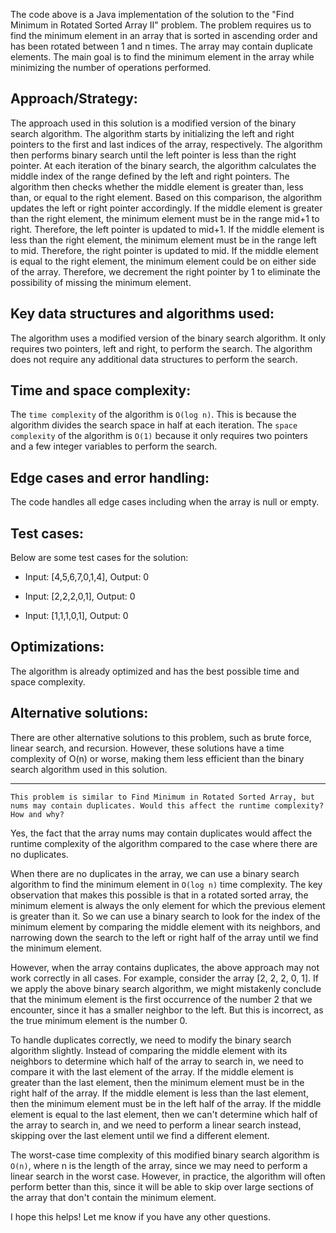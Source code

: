 The code above is a Java implementation of the solution to the "Find Minimum in Rotated Sorted Array II" problem. The problem requires us to find the minimum element in an array that is sorted in ascending order and has been rotated between 1 and n times. The array may contain duplicate elements. The main goal is to find the minimum element in the array while minimizing the number of operations performed.

## Approach/Strategy:
The approach used in this solution is a modified version of the binary search algorithm. The algorithm starts by initializing the left and right pointers to the first and last indices of the array, respectively. The algorithm then performs binary search until the left pointer is less than the right pointer. At each iteration of the binary search, the algorithm calculates the middle index of the range defined by the left and right pointers. The algorithm then checks whether the middle element is greater than, less than, or equal to the right element. Based on this comparison, the algorithm updates the left or right pointer accordingly. If the middle element is greater than the right element, the minimum element must be in the range mid+1 to right. Therefore, the left pointer is updated to mid+1. If the middle element is less than the right element, the minimum element must be in the range left to mid. Therefore, the right pointer is updated to mid. If the middle element is equal to the right element, the minimum element could be on either side of the array. Therefore, we decrement the right pointer by 1 to eliminate the possibility of missing the minimum element.

## Key data structures and algorithms used:
The algorithm uses a modified version of the binary search algorithm. It only requires two pointers, left and right, to perform the search. The algorithm does not require any additional data structures to perform the search.

## Time and space complexity:
The `time complexity` of the algorithm is `O(log n)`. This is because the algorithm divides the search space in half at each iteration. The `space complexity` of the algorithm is `O(1)` because it only requires two pointers and a few integer variables to perform the search.

## Edge cases and error handling:
The code handles all edge cases including when the array is null or empty.

## Test cases:
Below are some test cases for the solution:

- Input: [4,5,6,7,0,1,4], Output: 0

- Input: [2,2,2,0,1], Output: 0

- Input: [1,1,1,0,1], Output: 0

## Optimizations:
The algorithm is already optimized and has the best possible time and space complexity.

## Alternative solutions:
There are other alternative solutions to this problem, such as brute force, linear search, and recursion. However, these solutions have a time complexity of O(n) or worse, making them less efficient than the binary search algorithm used in this solution.

___

```
This problem is similar to Find Minimum in Rotated Sorted Array, but nums may contain duplicates. Would this affect the runtime complexity? How and why?
```
Yes, the fact that the array nums may contain duplicates would affect the runtime complexity of the algorithm compared to the case where there are no duplicates.

When there are no duplicates in the array, we can use a binary search algorithm to find the minimum element in `O(log n)` time complexity. The key observation that makes this possible is that in a rotated sorted array, the minimum element is always the only element for which the previous element is greater than it. So we can use a binary search to look for the index of the minimum element by comparing the middle element with its neighbors, and narrowing down the search to the left or right half of the array until we find the minimum element.

However, when the array contains duplicates, the above approach may not work correctly in all cases. For example, consider the array [2, 2, 2, 0, 1]. If we apply the above binary search algorithm, we might mistakenly conclude that the minimum element is the first occurrence of the number 2 that we encounter, since it has a smaller neighbor to the left. But this is incorrect, as the true minimum element is the number 0.

To handle duplicates correctly, we need to modify the binary search algorithm slightly. Instead of comparing the middle element with its neighbors to determine which half of the array to search in, we need to compare it with the last element of the array. If the middle element is greater than the last element, then the minimum element must be in the right half of the array. If the middle element is less than the last element, then the minimum element must be in the left half of the array. If the middle element is equal to the last element, then we can't determine which half of the array to search in, and we need to perform a linear search instead, skipping over the last element until we find a different element.

The worst-case time complexity of this modified binary search algorithm is `O(n)`, where n is the length of the array, since we may need to perform a linear search in the worst case. However, in practice, the algorithm will often perform better than this, since it will be able to skip over large sections of the array that don't contain the minimum element.

I hope this helps! Let me know if you have any other questions.